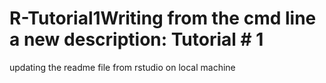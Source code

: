 # R-Tutorial1Writing from the cmd line a new description: Tutorial # 1
updating the readme file from rstudio on local machine